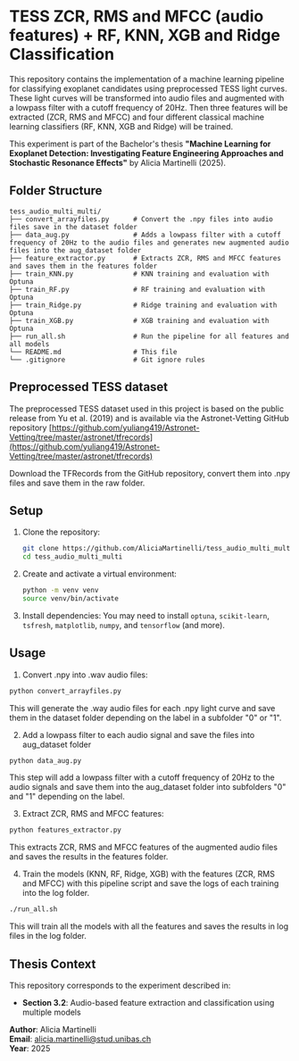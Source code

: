 # TESS ZCR, RMS and MFCC (audio features) + RF, KNN, XGB and Ridge Classification

This repository contains the implementation of a machine learning pipeline for classifying exoplanet candidates using preprocessed TESS light curves. These light curves will be transformed into audio files and augmented with a lowpass filter with a cutoff frequency of 20Hz. Then three features will be extracted (ZCR, RMS and MFCC) and four different classical machine learning classifiers (RF, KNN, XGB and Ridge) will be trained.

This experiment is part of the Bachelor's thesis **"Machine Learning for Exoplanet Detection: Investigating Feature Engineering Approaches and Stochastic Resonance Effects"** by Alicia Martinelli (2025).

## Folder Structure

```
tess_audio_multi_multi/
├── convert_arrayfiles.py      # Convert the .npy files into audio files save in the dataset folder
├── data_aug.py                # Adds a lowpass filter with a cutoff frequency of 20Hz to the audio files and generates new augmented audio files into the aug_dataset folder
├── feature_extractor.py       # Extracts ZCR, RMS and MFCC features and saves them in the features folder
├── train_KNN.py               # KNN training and evaluation with Optuna
├── train_RF.py                # RF training and evaluation with Optuna
├── train_Ridge.py             # Ridge training and evaluation with Optuna
├── train_XGB.py               # XGB training and evaluation with Optuna
├── run_all.sh                 # Run the pipeline for all features and all models
└── README.md                  # This file
└── .gitignore                 # Git ignore rules
```

## Preprocessed TESS dataset
The preprocessed TESS dataset used in this project is based on the public release from Yu et al. (2019) and is available via the Astronet-Vetting GitHub repository [https://github.com/yuliang419/Astronet-Vetting/tree/master/astronet/tfrecords](https://github.com/yuliang419/Astronet-Vetting/tree/master/astronet/tfrecords)

Download the TFRecords from the GitHub repository, convert them into .npy files and save them in the raw folder.


## Setup

1. Clone the repository:
    ```bash
    git clone https://github.com/AliciaMartinelli/tess_audio_multi_multi.git
    cd tess_audio_multi_multi
    ```

2. Create and activate a virtual environment:
    ```bash
    python -m venv venv
    source venv/bin/activate
    ```

3. Install dependencies:
    You may need to install `optuna`, `scikit-learn`, `tsfresh`, `matplotlib`, `numpy`, and `tensorflow` (and more).

## Usage

1. Convert .npy into .wav audio files:
```bash
python convert_arrayfiles.py
```
This will generate the .way audio files for each .npy light curve and save them in the dataset folder depending on the label in a subfolder "0" or "1".

2. Add a lowpass filter to each audio signal and save the files into aug_dataset folder
```bash
python data_aug.py
```
This step will add a lowpass filter with a cutoff frequency of 20Hz to the audio signals and save them into the aug_dataset folder into subfolders "0" and "1" depending on the label.

3. Extract ZCR, RMS and MFCC features:
```bash
python features_extractor.py
```
This extracts ZCR, RMS and MFCC features of the augmented audio files and saves the results in the features folder.

4. Train the models (KNN, RF, Ridge, XGB) with the features (ZCR, RMS and MFCC) with this pipeline script and save the logs of each training into the log folder.
```bash
./run_all.sh
```
This will train all the models with all the features and saves the results in log files in the log folder.

## Thesis Context

This repository corresponds to the experiment described in:
- **Section 3.2**: Audio-based feature extraction and classification using multiple models 


**Author**: Alicia Martinelli  
**Email**: alicia.martinelli@stud.unibas.ch  
**Year**: 2025